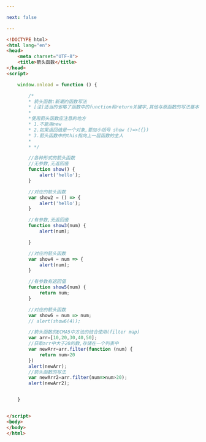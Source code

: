 ```yaml
---

next: false

---
```




<BlogInfo id="174" title="104.箭头函数" author="白日梦想猿" pv=0 read_times=0 pre_cost_time="1分2秒" category="js学习" tag_list="['js学习']" create_time="2021.01.11 15:41:56" update_time="2021.01.11 16:08:28" />

```html
<!DOCTYPE html>
<html lang="en">
<head>
    <meta charset="UTF-8">
    <title>箭头函数</title>
</head>
<script>

    window.onload = function () {

        /*
        * 箭头函数:新潮的函数写法
        * [注]适当的省略了函数中的function和return关键字,其他与原函数的写法基本一样
        *
        *使用箭头函数应注意的地方
        * 1.不能用new
        * 2.如果返回值是一个对象,要加小括号 show ()=>({})
        * 3.箭头函数中的this指向上一层函数的主人
        *
        * */

        //各种形式的箭头函数
        //无参数,无返回值
        function show() {
            alert('hello');
        }

        //对应的箭头函数
        var show2 = () => {
            alert('hello');
        }

        //有参数,无返回值
        function show3(num) {
            alert(num);

        }

        //对应的箭头函数
        var show4 = num => {
            alert(num);
        }

        //有参数有返回值
        function show5(num) {
            return num;
        }

        //对应的箭头函数
        var show6 = num => num;
        // alert(show6(4));

        //箭头函数的ECMA5中方法的结合使用(filter map)
        var arr=[10,20,30,40,50];
        //获取arr中大于20的数,存储在一个列表中
        var newArr=arr.filter(function (num) {
            return num>20
        })
        alert(newArr);
        //箭头函数的写法
        var newArr2=arr.filter(num=>num>20);
        alert(newArr2);


    }


</script>
<body>
</body>
</html>
```



<ActionBox />
